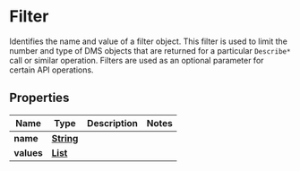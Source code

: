 

# Filter

Identifies the name and value of a filter object. This filter is used to limit the number and type of DMS objects that are returned for a particular <code>Describe*</code> call or similar operation. Filters are used as an optional parameter for certain API operations. 

## Properties

| Name | Type | Description | Notes |
|------------ | ------------- | ------------- | -------------|
|**name** | [**String**](String.md) |  |  |
|**values** | [**List**](List.md) |  |  |



